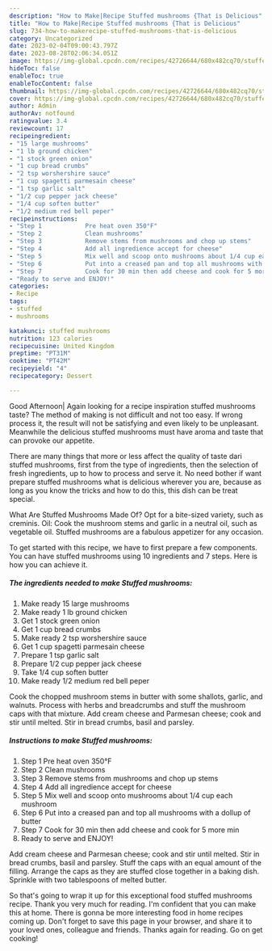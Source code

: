 ```yaml
---
description: "How to Make|Recipe Stuffed mushrooms {That is Delicious"
title: "How to Make|Recipe Stuffed mushrooms {That is Delicious"
slug: 734-how-to-makerecipe-stuffed-mushrooms-that-is-delicious
category: Uncategorized
date: 2023-02-04T09:00:43.797Z
date: 2023-08-28T02:06:34.051Z
image: https://img-global.cpcdn.com/recipes/42726644/680x482cq70/stuffed-mushrooms-recipe-main-photo.jpg
hideToc: false
enableToc: true
enableTocContent: false
thumbnail: https://img-global.cpcdn.com/recipes/42726644/680x482cq70/stuffed-mushrooms-recipe-main-photo.jpg
cover: https://img-global.cpcdn.com/recipes/42726644/680x482cq70/stuffed-mushrooms-recipe-main-photo.jpg
author: Admin
authorAv: notfound
ratingvalue: 3.4
reviewcount: 17
recipeingredient:
- "15 large mushrooms"
- "1 lb ground chicken"
- "1 stock green onion"
- "1 cup bread crumbs"
- "2 tsp worshershire sauce"
- "1 cup spagetti parmesain cheese"
- "1 tsp garlic salt"
- "1/2 cup pepper jack cheese"
- "1/4 cup soften butter"
- "1/2 medium red bell peper"
recipeinstructions:
- "Step 1            Pre heat oven 350°F"
- "Step 2            Clean mushrooms"
- "Step 3            Remove stems from mushrooms and chop up stems"
- "Step 4            Add all ingredience accept for cheese"
- "Step 5            Mix well and scoop onto mushrooms about 1/4 cup each mushroom"
- "Step 6            Put into a creased pan and top all mushrooms with a dollup of butter"
- "Step 7            Cook for 30 min then add cheese and cook for 5 more min"
- "Ready to serve and ENJOY!"
categories:
- Recipe
tags:
- stuffed
- mushrooms

katakunci: stuffed mushrooms 
nutrition: 123 calories
recipecuisine: United Kingdom
preptime: "PT31M"
cooktime: "PT42M"
recipeyield: "4"
recipecategory: Dessert

---
```



Good Afternoon| Again looking for a recipe inspiration stuffed mushrooms taste? The method of making is not difficult and not too easy. If wrong process it, the result will not be satisfying and even likely to be unpleasant. Meanwhile the delicious stuffed mushrooms must have aroma and taste that can provoke our appetite.






There are many things that more or less affect the quality of taste dari stuffed mushrooms, first from the type of ingredients, then the selection of fresh ingredients, up to how to process and serve it. No need bother if want prepare stuffed mushrooms what is delicious wherever you are, because as long as you know the tricks and how to do this, this dish can be treat special.


What Are Stuffed Mushrooms Made Of? Opt for a bite-sized variety, such as creminis. Oil: Cook the mushroom stems and garlic in a neutral oil, such as vegetable oil. Stuffed mushrooms are a fabulous appetizer for any occasion.


To get started with this recipe, we have to first prepare a few components. You can have stuffed mushrooms using 10 ingredients and 7 steps. Here is how you can achieve it.

<!--inarticleads1-->

##### The ingredients needed to make Stuffed mushrooms:

1. Make ready 15 large mushrooms
1. Make ready 1 lb ground chicken
1. Get 1 stock green onion
1. Get 1 cup bread crumbs
1. Make ready 2 tsp worshershire sauce
1. Get 1 cup spagetti parmesain cheese
1. Prepare 1 tsp garlic salt
1. Prepare 1/2 cup pepper jack cheese
1. Take 1/4 cup soften butter
1. Make ready 1/2 medium red bell peper


Cook the chopped mushroom stems in butter with some shallots, garlic, and walnuts. Process with herbs and breadcrumbs and stuff the mushroom caps with that mixture. Add cream cheese and Parmesan cheese; cook and stir until melted. Stir in bread crumbs, basil and parsley. 

<!--inarticleads2-->

##### Instructions to make Stuffed mushrooms:

1. Step 1            Pre heat oven 350°F
1. Step 2            Clean mushrooms
1. Step 3            Remove stems from mushrooms and chop up stems
1. Step 4            Add all ingredience accept for cheese
1. Step 5            Mix well and scoop onto mushrooms about 1/4 cup each mushroom
1. Step 6            Put into a creased pan and top all mushrooms with a dollup of butter
1. Step 7            Cook for 30 min then add cheese and cook for 5 more min
1. Ready to serve and ENJOY!

Add cream cheese and Parmesan cheese; cook and stir until melted. Stir in bread crumbs, basil and parsley. Stuff the caps with an equal amount of the filling. Arrange the caps as they are stuffed close together in a baking dish. Sprinkle with two tablespoons of melted butter. 

So that's going to wrap it up for this exceptional food stuffed mushrooms recipe. Thank you very much for reading. I'm confident that you can make this at home. There is gonna be more interesting food in home recipes coming up. Don't forget to save this page in your browser, and share it to your loved ones, colleague and friends. Thanks again for reading. Go on get cooking!
